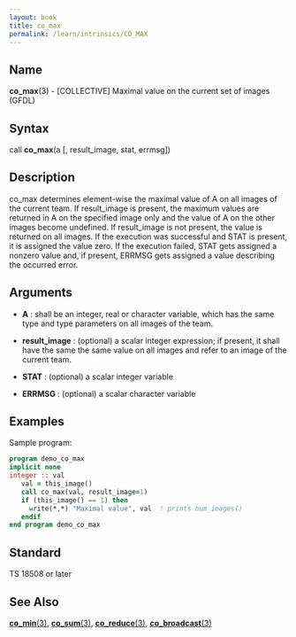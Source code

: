 ```yaml
---
layout: book
title: co_max
permalink: /learn/intrinsics/CO_MAX
---
```

## __Name__

__co\_max__(3) - \[COLLECTIVE\] Maximal value on the current set of images
(GFDL)

## __Syntax__

call __co\_max__(a \[, result\_image, stat, errmsg\])

## __Description__

co\_max determines element-wise the maximal value of A on all images of
the current team. If result\_image is present, the maximum values are
returned in A on the specified image only and the value of A on the
other images become undefined. If result\_image is not present, the
value is returned on all images. If the execution was successful and
STAT is present, it is assigned the value zero. If the execution failed,
STAT gets assigned a nonzero value and, if present, ERRMSG gets assigned
a value describing the occurred error.

## __Arguments__

  - __A__
    : shall be an integer, real or character variable, which has the same
    type and type parameters on all images of the team.

  - __result\_image__
    : (optional) a scalar integer expression; if present, it shall have
    the same the same value on all images and refer to an image of the
    current team.

  - __STAT__
    : (optional) a scalar integer variable

  - __ERRMSG__
    : (optional) a scalar character variable

## __Examples__

Sample program:

```fortran
program demo_co_max
implicit none
integer :: val
   val = this_image()
   call co_max(val, result_image=1)
   if (this_image() == 1) then
     write(*,*) "Maximal value", val  ! prints num_images()
   endif
end program demo_co_max
```

## __Standard__

TS 18508 or later

## __See Also__

[__co\_min__(3)](CO_MIN),
[__co\_sum__(3)](CO_SUM),
[__co\_reduce__(3)](CO_REDUCE),
[__co\_broadcast__(3)](CO_BROADCAST)
